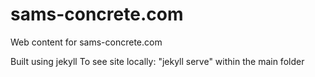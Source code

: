 # sams-concrete.com
Web content for sams-concrete.com

Built using jekyll
To see site locally: "jekyll serve" within the main folder 
